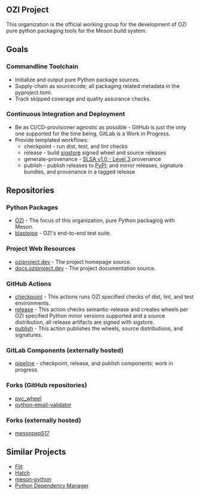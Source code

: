 ## OZI Project

This organization is the official working group for the development of OZI pure python packaging tools for the Meson build system.

## Goals

### Commandline Toolchain

* Initialize and output pure Python package sources.
* Supply-chain as sourcecode; all packaging related metadata in the pyproject.toml.
* Track skipped coverage and quality assurance checks.

### Continuous Integration and Deployment

* Be as CI/CD-provisioner agnostic as possible - GitHub is just the only one supported for the time being, GitLab is a Work in Progress.
* Provide templated workflows:
  * checkpoint - run dist, test, and lint checks
  * release - build [sigstore](https://sigstore.dev/) signed wheel and source releases
  * generate-provenance - [SLSA v1.0 - Level 3](https://slsa.dev/spec/v1.0/levels#build-l3) provenance
  * publish - publish releases to [PyPI](https://pypi.org/); and mirror releases, signature bundles, and provenance in a tagged release

## Repositories

### Python Packages

* [OZI](https://github.com/OZI-Project/OZI) - The focus of this organization, pure Python packaging with Meson.
* [blastpipe](https://github.com/OZI-Project/blastpipe) - OZI's end-to-end test suite.

### Project Web Resources

* [oziproject.dev](https://github.com/OZI-Project/OZIproject.dev) - The project homepage source.
* [docs.oziproject.dev](https://github.com/OZI-Project/docs) - The project documentation source. 

### GitHub Actions
  
* [checkpoint](https://github.com/OZI-Project/checkpoint) - This actions runs OZI specified checks of dist, lint, and test environments.
* [release](https://github.com/OZI-Project/release) - This action checks semantic-release and creates wheels per OZI specified Python minor versions supported and a source distribution, all release artifacts are signed with sigstore.
* [publish](https://github.com/OZI-Project/publish) - This action publishes the wheels, source distributions, and signatures.

### GitLab Components (externally hosted)

* [pipeline](https://gitlab.com/ozi-project/pipeline) - checkpoint, release, and publish components; work in progress.

### Forks (GitHub repositories)

* [pyc_wheel](https://github.com/OZI-Project/pyc_wheel)
* [python-email-validator](https://github.com/OZI-Project/python-email-validator)

### Forks (externally hosted)

* [mesonpep517](https://gitlab.com/ozi-project/forks/mesonpep517)

## Similar Projects

* [Flit](https://github.com/pypa/flit)
* [Hatch](https://github.com/pypa/hatch)
* [meson-python](https://github.com/mesonbuild/meson-python)
* [Python Dependency Manager](https://github.com/pdm-project/pdm)

